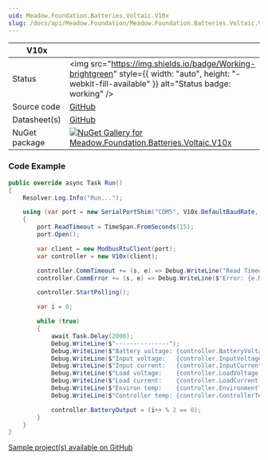 ```yaml
---
uid: Meadow.Foundation.Batteries.Voltaic.V10x
slug: /docs/api/Meadow.Foundation/Meadow.Foundation.Batteries.Voltaic.V10x
---
```


| V10x | |
|--------|--------|
| Status | <img src="https://img.shields.io/badge/Working-brightgreen" style={{ width: "auto", height: "-webkit-fill-available" }} alt="Status badge: working" /> |
| Source code | [GitHub](https://github.com/WildernessLabs/Meadow.Foundation/tree/main/Source/Meadow.Foundation.Peripherals/Batteries.Voltaic.V10x) |
| Datasheet(s) | [GitHub](https://github.com/WildernessLabs/Meadow.Foundation/tree/main/Source/Meadow.Foundation.Peripherals/Batteries.Voltaic.V10x/Datasheet) |
| NuGet package | <a href="https://www.nuget.org/packages/Meadow.Foundation.Batteries.Voltaic.V10x/" target="_blank"><img src="https://img.shields.io/nuget/v/Meadow.Foundation.Batteries.Voltaic.V10x.svg?label=Meadow.Foundation.Batteries.Voltaic.V10x" alt="NuGet Gallery for Meadow.Foundation.Batteries.Voltaic.V10x" /></a> |
### Code Example

```csharp
public override async Task Run()
{
    Resolver.Log.Info("Run...");

    using (var port = new SerialPortShim("COM5", V10x.DefaultBaudRate, Parity.None, 8, StopBits.One))
    {
        port.ReadTimeout = TimeSpan.FromSeconds(15);
        port.Open();

        var client = new ModbusRtuClient(port);
        var controller = new V10x(client);

        controller.CommTimeout += (s, e) => Debug.WriteLine("Read Timeout");
        controller.CommError += (s, e) => Debug.WriteLine($"Error: {e.Message}");

        controller.StartPolling();

        var i = 0;

        while (true)
        {
            await Task.Delay(2000);
            Debug.WriteLine($"---------------");
            Debug.WriteLine($"Battery voltage: {controller.BatteryVoltage.Volts:N2} V");
            Debug.WriteLine($"Input voltage:   {controller.InputVoltage.Volts:N2} V");
            Debug.WriteLine($"Input current:   {controller.InputCurrent.Amps:N2} A");
            Debug.WriteLine($"Load voltage:    {controller.LoadVoltage.Volts:N2} V");
            Debug.WriteLine($"Load current:    {controller.LoadCurrent.Amps:N2} A");
            Debug.WriteLine($"Environ temp:    {controller.EnvironmentTemp.Fahrenheit:N2} F");
            Debug.WriteLine($"Controller temp: {controller.ControllerTemp.Fahrenheit:N2} F");

            controller.BatteryOutput = (i++ % 2 == 0);
        }
    }
}

```

[Sample project(s) available on GitHub](https://github.com/WildernessLabs/Meadow.Foundation/tree/main/Source/Meadow.Foundation.Peripherals/Batteries.Voltaic.V10x/Samples/V10x_Sample)

